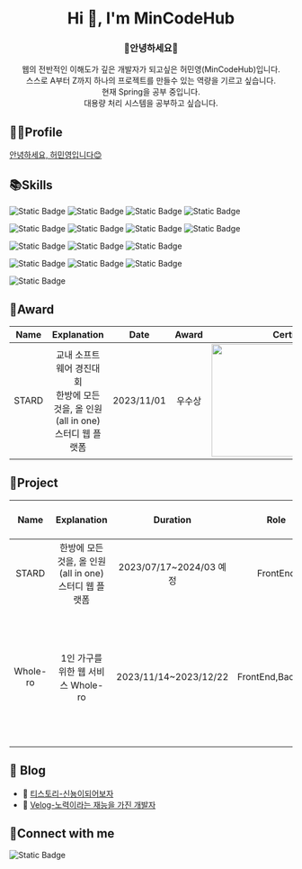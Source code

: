 <h1 align="center">Hi 👋, I'm MinCodeHub</h1>
<h3 align="center">🍒안녕하세요🍒</h3>
<p align="center">웹의 전반적인 이해도가 깊은 개발자가 되고싶은 허민영(MinCodeHub)입니다.<br/>
스스로 A부터 Z까지 하나의 프로젝트를 만들수 있는 역량을 기르고 싶습니다.<br/>
현재 Spring을 공부 중입니다.<br/>
대용량 처리 시스템을 공부하고 싶습니다.<br/></p>
<h2 align="left">👨‍💻Profile</h2>

[안녕하세요, 허민영입니다😊](https://www.notion.so/5099cd314ab64834ba24d9a1e3b53bb4)


<h2 align="left">📚Skills</h2>

![Static Badge](https://img.shields.io/badge/Html-%23E34F26?logo=html5&logoColor=white)
![Static Badge](https://img.shields.io/badge/CSS-%231572B6?logo=css3&logoColor=white)
![Static Badge](https://img.shields.io/badge/React-%2361DAFB?logo=react&logoColor=white)
![Static Badge](https://img.shields.io/badge/kotlin-blue?logo=kotlin&logoColor=white)

![Static Badge](https://img.shields.io/badge/java-yellow)
![Static Badge](https://img.shields.io/badge/JavaScript-yellow?logo=javascript&logoColor=white)
![Static Badge](https://img.shields.io/badge/python-darkblue?logo=python&logoColor=%233776AB)
![Static Badge](https://img.shields.io/badge/spring-green?logo=spring&logoColor=white)

![Static Badge](https://img.shields.io/badge/Oracle-%23F80000?logo=oracle&logoColor=white)
![Static Badge](https://img.shields.io/badge/MySQL-%234479A1?logo=mysql&logoColor=white)
![Static Badge](https://img.shields.io/badge/Sqlite-%23003B57?logo=sqlite&logoColor=white)


![Static Badge](https://img.shields.io/badge/aws-%23232F3E?logo=spring&logoColor=white)
![Static Badge](https://img.shields.io/badge/Git-%23F05032?logo=git&logoColor=white)
![Static Badge](https://img.shields.io/badge/Github-%23181717?logo=github&logoColor=white)

![Static Badge](https://img.shields.io/badge/Figma-%23F24E1E?logo=figma&logoColor=white)

<h2 align="left">👑Award</h2>

|Name|Explanation|Date|Award|Certificate|
|:---:|:---:|:---:|:---:|:---:|
|STARD|교내 소프트웨어 경진대회<br/>한방에 모든 것을, 올 인원(all in one) 스터디 웹 플랫폼|2023/11/01|우수상|<img src="https://github.com/MinCodeHub/MinCodeHub/assets/80142915/f2814f2b-1f30-4689-8f3d-efa20adc987e" width="300" height="200" />


<h2 align="left">🎥Project</h2>

|Name|Explanation|Duration|Role|Tool & Stack|Notion|
|:---:|:---:|:---:|:---:|:---:|:---:|
|STARD|한방에 모든 것을, 올 인원(all in one) 스터디 웹 플랫폼|2023/07/17~2024/03 예정|FrontEnd|![Static Badge](https://img.shields.io/badge/React-%2361DAFB?logo=react&logoColor=white)|[StarD](https://www.notion.so/all-in-one-d556266c13304bdb85444a6fc61b991d)|
|Whole-ro|1인 가구를 위한 웹 서비스 Whole-ro|2023/11/14~2023/12/22|FrontEnd,BackEnd|![Static Badge](https://img.shields.io/badge/MyBatis-green)![Static Badge](https://img.shields.io/badge/JSP-blue)![Static Badge](https://img.shields.io/badge/java-yellow)![Static Badge](https://img.shields.io/badge/SQLDeveloper-%20pink)|[Whole-ro](https://www.notion.so/1-Whole-ro-10237a272ba449bcbb1f2e804144c822)|

<h2 align="left">📝 Blog</h2>

- 📝 [티스토리-신뇽이되어보자](https://dragonair148.tistory.com/)
- 📝 [Velog-노력이라는 재능을 가진 개발자](https://velog.io/@mignon_eu21/posts)




<h2 align="left">💌Connect with me</h2> 

![Static Badge](https://img.shields.io/badge/Naver-%2303C75A?logo=naver&logoColor=white&link=https%3A%2F%2Fmail.naver.com%2Fv2%2Fnew)


  
